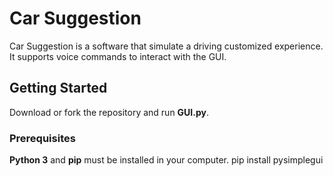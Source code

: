 # Car Suggestion

Car Suggestion is a software that simulate a driving customized experience.
It supports voice commands to interact with the GUI.

## Getting Started

Download or fork the repository and run <b>GUI.py</b>.

### Prerequisites

<b>Python 3</b> and <b>pip</b> must be installed in your computer.
pip install pysimplegui


